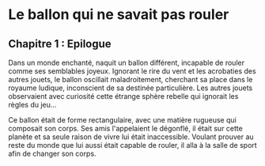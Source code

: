# Le ballon qui ne savait pas rouler
## Chapitre 1 : Epilogue

Dans un monde enchanté, naquit un ballon différent, incapable de rouler comme ses semblables joyeux. 
Ignorant le rire du vent et les acrobaties des autres jouets, le ballon oscillait maladroitement, cherchant sa place dans le royaume ludique, inconscient de sa destinée particulière.
Les autres jouets observaient avec curiosité cette étrange sphère rebelle qui ignorait les règles du jeu...

Ce ballon était de forme rectangulaire, avec une matière rugueuse qui composait son corps.
Ses amis l'appelaient le dégonflé, il était sur cette planète et sa seule raison de vivre lui était inaccessible.
Voulant prouver au reste du monde que lui aussi était capable de rouler, il alla à la salle de sport afin de changer son corps. 
